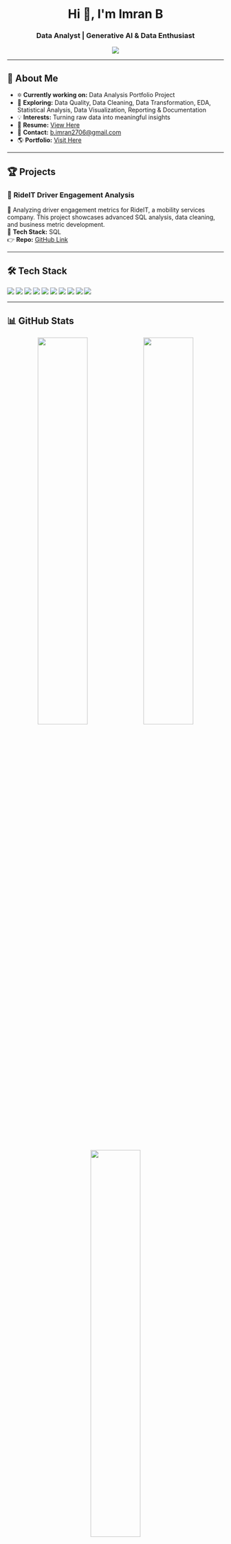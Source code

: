 <h1 align="center">Hi 👋, I'm Imran B</h1>
<h3 align="center">Data Analyst | Generative AI & Data Enthusiast</h3>

<p align="center">
  <img src="https://readme-typing-svg.herokuapp.com?color=F7B801&center=true&vCenter=true&lines=Data+Analyst;AI+%7C+ML+%7C+Cloud+Computing;Generative+AI+Explorer;Lifelong+Learner" />
</p>

---

## 🚀 About Me  

- 🔯 **Currently working on:** Data Analysis Portfolio Project  
- 🌱 **Exploring:** Data Quality, Data Cleaning, Data Transformation, EDA, Statistical Analysis, Data Visualization, Reporting & Documentation  
- 💡 **Interests:** Turning raw data into meaningful insights
- 📄 **Resume:** [View Here](https://drive.google.com/file/d/140KZu12tUnJMF1v14fbv631KY_EHm1yE/view?usp=sharing) 
- 💌 **Contact:** b.imran2706@gmail.com  
- 🌎 **Portfolio:** [Visit Here](https://github.com/Imran2708/PortfolioProjects/tree/main)  

---

## 🏆 Projects  

### 🔹 **RideIT Driver Engagement Analysis**  
🚀 Analyzing driver engagement metrics for RideIT, a mobility services company. This project showcases advanced SQL analysis, data cleaning, and business metric development.  
🔹 **Tech Stack:** SQL  
👉 **Repo:** [GitHub Link](https://github.com/Imran2708/PortfolioProjects/tree/main/rideit)  

---

## 🛠 Tech Stack  

<p align="left">
  <img src="https://img.shields.io/badge/SQL-%230075C8.svg?&style=for-the-badge&logo=Microsoft-SQL-Server&logoColor=white" />
  <img src="https://img.shields.io/badge/Excel-%2300A651.svg?&style=for-the-badge&logo=Microsoft-Excel&logoColor=white" />
  <img src="https://img.shields.io/badge/Power%20BI-%23F2C811.svg?&style=for-the-badge&logo=Power-BI&logoColor=black" />
  <img src="https://img.shields.io/badge/Python-%2314354C.svg?&style=for-the-badge&logo=python&logoColor=white" />
  <img src="https://img.shields.io/badge/Data%20Analysis-%23FF6F00.svg?&style=for-the-badge&logo=data&logoColor=white" />
  <img src="https://img.shields.io/badge/Statistical%20Analysis-%234285F4.svg?&style=for-the-badge&logo=statistics&logoColor=white" />
  <img src="https://img.shields.io/badge/Pandas-%23150458.svg?&style=for-the-badge&logo=pandas&logoColor=white" />
  <img src="https://img.shields.io/badge/NumPy-%23013243.svg?&style=for-the-badge&logo=numpy&logoColor=white" />
  <img src="https://img.shields.io/badge/Matplotlib-%23000000.svg?&style=for-the-badge&logo=matplotlib&logoColor=white" />
  <img src="https://img.shields.io/badge/Azure-%230072C6.svg?&style=for-the-badge&logo=microsoft-azure&logoColor=white" />
</p>

---

## 📊 GitHub Stats  

<p align="center">
  <img src="https://github-readme-stats.vercel.app/api?username=Imran2708&show_icons=true&theme=radical" width="48%" />
  <img src="https://github-readme-streak-stats.herokuapp.com/?user=Imran2708&theme=radical" width="48%" />
</p>

<p align="center">
  <img src="https://github-readme-stats.vercel.app/api/top-langs?username=Imran2708&show_icons=true&layout=compact&theme=radical" width="48%" />
</p>

---

## 🏆 Certifications  

- 📝 **Microsoft Certified: Azure AI Fundamentals**  
- 📝 **Microsoft Power BI Data Analyst Associate Certificate**  

---

## 🌍 Connect with Me  

<p align="left">
  <a href="https://www.linkedin.com/in/imran-b-18601717b/" target="blank">
    <img src="https://img.shields.io/badge/LinkedIn-Connect-blue?style=for-the-badge&logo=linkedin" alt="LinkedIn"/>
  </a>  
  <a href="https://github.com/imran2708" target="blank">
    <img src="https://img.shields.io/badge/GitHub-Follow-black?style=for-the-badge&logo=github" alt="GitHub"/>
  </a>  
  <a href="https://instagram.com/simply.immu" target="blank">
    <img src="https://img.shields.io/badge/Instagram-Follow-pink?style=for-the-badge&logo=instagram" alt="Instagram"/>
  </a>  
  <a href="mailto:b.imran2706@gmail.com">
    <img src="https://img.shields.io/badge/Email-Contact-red?style=for-the-badge&logo=gmail" alt="Email"/>
  </a>  
</p>

---

🌟 **If you like my portfolio, give it a star!** 🌟
